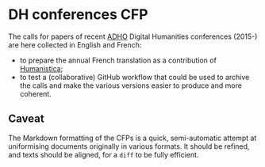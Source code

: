 # DH conferences CFP

The calls for papers of recent [ADHO](http://adho.org/) Digital Humanities conferences (2015-) are here collected in English and French:
* to prepare the annual French translation as a contribution of [Humanistica](http://www.humanisti.ca);
* to test a (collaborative) GitHub workflow that could be used to archive the calls and make the various versions easier to produce and more coherent.

## Caveat

The Markdown formatting of the CFPs is a quick, semi-automatic attempt at uniformising documents originally in various formats. It should be refined, and texts should be aligned, for a `diff` to be fully efficient.
